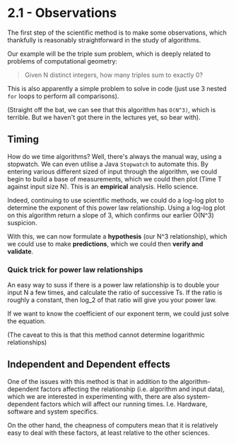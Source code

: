 # 2.1 - Observations

The first step of the scientific method is to make some observations, which thankfully is reasonably straightforward in the study of algorithms. 

Our example will be the triple sum problem, which is deeply related to problems of computational geometry:

> Given N distinct integers, how many triples sum to exactly 0?
> 

This is also apparently a simple problem to solve in code (just use 3 nested `for` loops to perform all comparisons). 

(Straight off the bat, we can see that this algorithm has `O(N^3)`, which is terrible. But we haven't got there in the lectures yet, so bear with).

## Timing

How do we time algorithms? Well, there's always the manual way, using a stopwatch. We can even utilise a Java `Stopwatch` to automate this. By entering various different sized of input through the algorithm, we could begin to build a base of measurements, which we could then plot (Time T against input size N). This is an **empirical** analysis. Hello science.

Indeed, continuing to use scientific methods, we could do a log-log plot to determine the exponent of this power law relationship. Using a log-log plot on this algorithm return a slope of 3, which confirms our earlier O(N^3) suspicion.

With this, we can now formulate a **hypothesis** (our N^3 relationship), which we could use to make **predictions**, which we could then **verify and validate**.

### Quick trick for power law relationships

An easy way to suss if there is a power law relationship is to double your input N a few times, and calculate the ratio of successive Ts. If the ratio is roughly a constant, then log_2 of that ratio will give you your power law.

If we want to know the coefficient of our exponent term, we could just solve the equation.

(The caveat to this is that this method cannot determine logarithmic relationships)

## Independent and Dependent effects

One of the issues with this method is that in addition to the algorithm-dependent factors affecting the relationship (i.e. algorithm and input data), which we are interested in experimenting with, there are also system-dependent factors which will affect our running times. I.e. Hardware, software and system specifics.

On the other hand, the cheapness of computers mean that it is relatively easy to deal with these factors, at least relative to the other sciences.